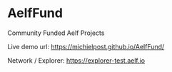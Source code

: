 # AelfFund
Community Funded Aelf Projects

Live demo url: https://michielpost.github.io/AelfFund/


Network / Explorer: https://explorer-test.aelf.io
